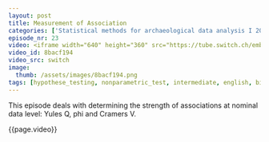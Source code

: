 ```yaml
---
layout: post
title: Measurement of Association
categories: ['Statistical methods for archaeological data analysis I 2019']
episode_nr: 23
video: <iframe width="640" height="360" src="https://tube.switch.ch/embed/8bacf194" frameborder="0" webkitallowfullscreen mozallowfullscreen allowfullscreen></iframe>
video_id: 8bacf194
video_src: switch
image:
  thumb: /assets/images/8bacf194.png
tags: [hypothese_testing, nonparametric_test, intermediate, english, bivariate]
---
```


This episode deals with determining the strength of associations at nominal data level: Yules Q, phi and Cramers V.
<!--more-->
{{page.video}}
